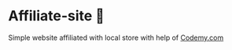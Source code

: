 # Affiliate-site :money_mouth_face:                        
Simple website affiliated with local store
 with help of <a href="http://johnelder.com/">Codemy.com</a>
